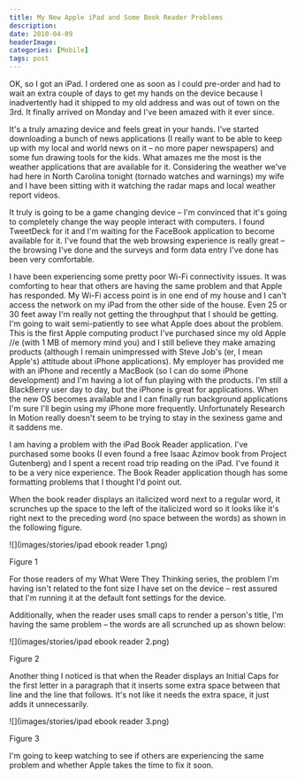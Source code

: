 ```yaml
---
title: My New Apple iPad and Some Book Reader Problems
description: 
date: 2010-04-09
headerImage: 
categories: [Mobile]
tags: post
---
```


OK, so I got an iPad. I ordered one as soon as I could pre-order and had to wait an extra couple of days to get my hands on the device because I inadvertently had it shipped to my old address and was out of town on the 3rd. It finally arrived on Monday and I've been amazed with it ever since.

It's a truly amazing device and feels great in your hands. I've started downloading a bunch of news applications (I really want to be able to keep up with my local and world news on it – no more paper newspapers) and some fun drawing tools for the kids. What amazes me the most is the weather applications that are available for it. Considering the weather we've had here in North Carolina tonight (tornado watches and warnings) my wife and I have been sitting with it watching the radar maps and local weather report videos.

It truly is going to be a game changing device – I'm convinced that it's going to completely change the way people interact with computers. I found TweetDeck for it and I'm waiting for the FaceBook application to become available for it. I've found that the web browsing experience is really great – the browsing I've done and the surveys and form data entry I've done has been very comfortable.

I have been experiencing some pretty poor Wi-Fi connectivity issues. It was comforting to hear that others are having the same problem and that Apple has responded. My Wi-Fi access point is in one end of my house and I can't access the network on my iPad from the other side of the house. Even 25 or 30 feet away I'm really not getting the throughput that I should be getting. I'm going to wait semi-patiently to see what Apple does about the problem. This is the first Apple computing product I've purchased since my old Apple //e (with 1 MB of memory mind you) and I still believe they make amazing products (although I remain unimpressed with Steve Job's (er, I mean Apple's) attitude about iPhone applications). My employer has provided me with an iPhone and recently a MacBook (so I can do some iPhone development) and I'm having a lot of fun playing with the products. I'm still a BlackBerry user day to day, but the iPhone is great for applications. When the new OS becomes available and I can finally run background applications I'm sure I'll begin using my iPhone more frequently. Unfortunately Research In Motion really doesn't seem to be trying to stay in the sexiness game and it saddens me.

I am having a problem with the iPad Book Reader application. I've purchased some books (I even found a free Isaac Azimov book from Project Gutenberg) and I spent a recent road trip reading on the iPad. I've found it to be a very nice experience. The Book Reader application though has some formatting problems that I thought I'd point out.

When the book reader displays an italicized word next to a regular word, it scrunches up the space to the left of the italicized word so it looks like it's right next to the preceding word (no space between the words) as shown in the following figure.

![](images/stories/ipad ebook reader 1.png)

Figure 1

For those readers of my What Were They Thinking series, the problem I'm having isn't related to the font size I have set on the device – rest assured that I'm running it at the default font settings for the device.

Additionally, when the reader uses small caps to render a person's title, I'm having the same problem – the words are all scrunched up as shown below:

![](images/stories/ipad ebook reader 2.png)

Figure 2

Another thing I noticed is that when the Reader displays an Initial Caps for the first letter in a paragraph that it inserts some extra space between that line and the line that follows. It's not like it needs the extra space, it just adds it unnecessarily.

![](images/stories/ipad ebook reader 3.png)

Figure 3

I'm going to keep watching to see if others are experiencing the same problem and whether Apple takes the time to fix it soon.